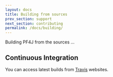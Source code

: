 ```yaml
---
layout: docs
title: Building from sources
prev_section: support
next_section: contributing
permalink: /docs/building/
---
```


Building PF4J from the sources ...

Continuous Integration
----------------------

You can access latest builds from
 [Travis](https://travis-ci.org/decebals/pf4j) websites.

